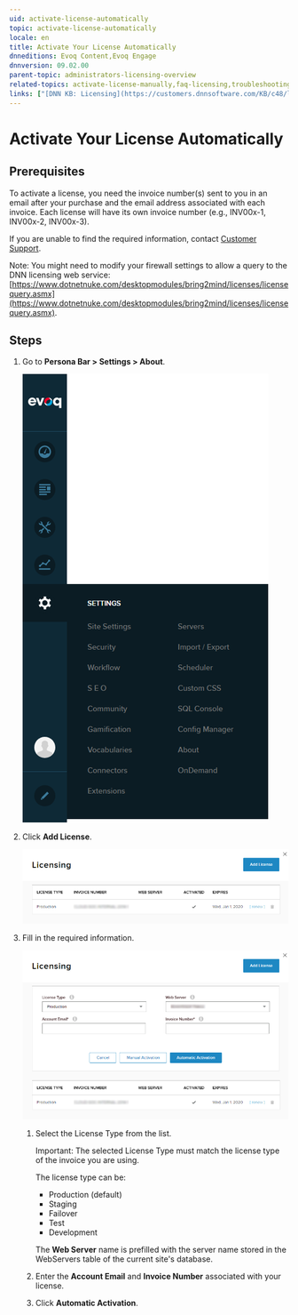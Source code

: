```yaml
---
uid: activate-license-automatically
topic: activate-license-automatically
locale: en
title: Activate Your License Automatically
dnneditions: Evoq Content,Evoq Engage
dnnversion: 09.02.00
parent-topic: administrators-licensing-overview
related-topics: activate-license-manually,faq-licensing,troubleshooting-licensing
links: ["[DNN KB: Licensing](https://customers.dnnsoftware.com/KB/c48/licensing.aspx)","[DNN Community video: Activating a Development or Production License](https://www.dnnsoftware.com/community/learn/video-library/view-video/video/359/view/details/how-to-activate-a-license-in-dotnetnuke)"]
---
```


# Activate Your License Automatically

## Prerequisites

To activate a license, you need the invoice number(s) sent to you in an email after your purchase and the email address associated with each invoice. Each license will have its own invoice number (e.g., INV00x-1, INV00x-2, INV00x-3).

If you are unable to find the required information, contact [Customer Support](https://www.dnnsoftware.com/services/customer-support).

Note: You might need to modify your firewall settings to allow a query to the DNN licensing web service: [https://www.dotnetnuke.com/desktopmodules/bring2mind/licenses/licensequery.asmx](https://www.dotnetnuke.com/desktopmodules/bring2mind/licenses/licensequery.asmx).

## Steps

1.  Go to **Persona Bar \> Settings \> About**.

    ![Persona Bar > Settings > About](/images/scr-pbar-host-Settings-E91.png)


2.  Click **Add License**.

    ![Click Add License.](/images/scr-LicensingActivate-E90.png)

3.  Fill in the required information.



    ![Choose License Type, enter Account Email and Invoice Number, then click Automatic Activation.](/images/scr-LicensingAddAuto-E90.png)



    1.  Select the License Type from the list.

        Important: The selected License Type must match the license type of the invoice you are using.

        The license type can be:

        *   Production (default)
        *   Staging
        *   Failover
        *   Test
        *   Development

        The **Web Server** name is prefilled with the server name stored in the WebServers table of the current site's database.

    2.  Enter the **Account Email** and **Invoice Number** associated with your license.
    3.  Click **Automatic Activation**.
